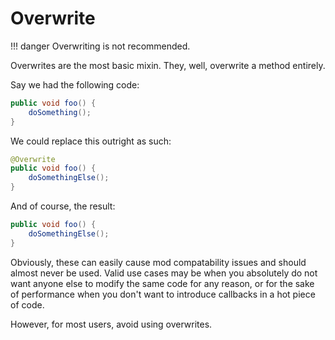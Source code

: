 # Overwrite

!!! danger
    Overwriting is not recommended.

Overwrites are the most basic mixin. They, well, overwrite a method entirely.

Say we had the following code:

```java
public void foo() {
    doSomething();
}
```

We could replace this outright as such:

```java
@Overwrite
public void foo() {
    doSomethingElse();
}
```

And of course, the result:

```java
public void foo() {
    doSomethingElse();
}
```

Obviously, these can easily cause mod compatability issues and should almost never be used. Valid use cases may be when you absolutely do not want anyone else to modify the same code for any reason, or for the sake of performance when you don't want to introduce callbacks in a hot piece of code.

However, for most users, avoid using overwrites.
